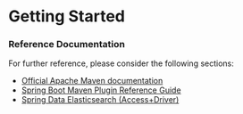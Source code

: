 # Getting Started

### Reference Documentation
For further reference, please consider the following sections:

* [Official Apache Maven documentation](https://maven.apache.org/guides/index.html)
* [Spring Boot Maven Plugin Reference Guide](https://docs.spring.io/spring-boot/docs/2.2.7.RELEASE/maven-plugin/)
* [Spring Data Elasticsearch (Access+Driver)](https://docs.spring.io/spring-boot/docs/2.3.0.RELEASE/reference/htmlsingle/#boot-features-elasticsearch)

